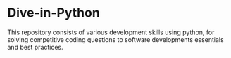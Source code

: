 # Dive-in-Python
This repository consists of various development skills using python, for solving competitive coding questions to software developments essentials and best practices.


